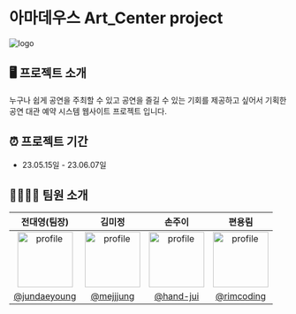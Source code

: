 # 아마데우스 Art_Center project
![logo](https://github.com/jundaeyoung/art_center/assets/124986563/5fe5e804-b1b0-4532-a0a7-162e1334183f)

## 🖥️ 프로젝트 소개 
누구나 쉽게 공연을 주최할 수 있고 공연을 즐길 수 있는 기회를 제공하고 싶어서 기획한 
<br>공연 대관 예약 시스템 웹사이트 프로젝트 입니다. 

## ⏰ 프로젝트 기간
- 23.05.15일 - 23.06.07일

## 👨‍👩‍👧‍👦 팀원 소개
|                                                 전대영(팀장)                                                  |                                                 김미정                                                  |                                                                          손주이                                                                          |                                                 편용림                                                  |
| :-----------------------------------------------------------------------------------------------------: | :-----------------------------------------------------------------------------------------------------: | :------------------------------------------------------------------------------------------------------------------------------------------------------: | :-----------------------------------------------------------------------------------------------------: |
|<img src="https://avatars.githubusercontent.com/u/124985700?v=4" alt="profile" width="100" height="100"> | <img src="https://avatars.githubusercontent.com/u/124986563?v=4" alt="profile" width="100" height="100"> | <img src="https://avatars.githubusercontent.com/u/124986221?v=4" alt="profile" width="100" height="100"> | <img src="https://avatars.githubusercontent.com/u/123707796?v=4" alt="profile" width="100" height="100"> |
|                                   [@jundaeyoung](https://github.com/jundaeyoung)                                   |                                 [@mejjjung](https://github.com/mejjjung)                                 |                                                        [@hand-jui](https://github.com/hand-jui)                                                         |                              [@rimcoding](https://github.com/rimcoding)                              |
